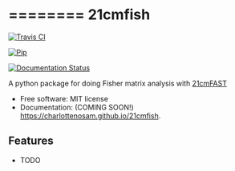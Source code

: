 ========
21cmfish
========

[![Travis CI](https://img.shields.io/travis/charlottenosam/21cmfish.svg)](https://travis-ci.com/charlottenosam/21cmfish)

[![Pip](https://img.shields.io/pypi/v/21cmfish.svg)](https://pypi.python.org/pypi/21cmfish)

[![Documentation Status](https://readthedocs.org/projects/21cmfish/badge/?version=latest)](https://21cmfish.readthedocs.io/en/latest/?badge=latest)

A python package for doing Fisher matrix analysis with [21cmFAST](https://github.com/21cmfast/21cmFAST)

* Free software: MIT license
* Documentation: (COMING SOON!) https://charlottenosam.github.io/21cmfish.

Features
--------

* TODO
